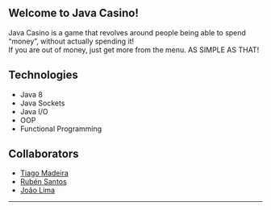 ## Welcome to Java Casino!
Java Casino is a game that revolves around people being able to spend “money”, without actually spending it! <br>
If you are out of money, just get more from the menu. AS SIMPLE AS THAT!


## Technologies
  + Java 8
  + Java Sockets
  + Java I/O
  + OOP
  + Functional Programming
    
 ## Collaborators
  + [Tiago Madeira](https://github.com/Trmadeira)
  + [Rubén Santos](https://github.com/rubensantos12)
  + [João Lima](https://github.com/joaozito00)
---

